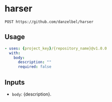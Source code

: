 # harser

```
POST https://github.com/danzelbel/harser
```

## Usage

```yaml
- uses: {project_key}/{repository_name}@v1.0.0
  with:
    body:
      description: ""
      required: false
```

## Inputs

- `body`: {description}.
